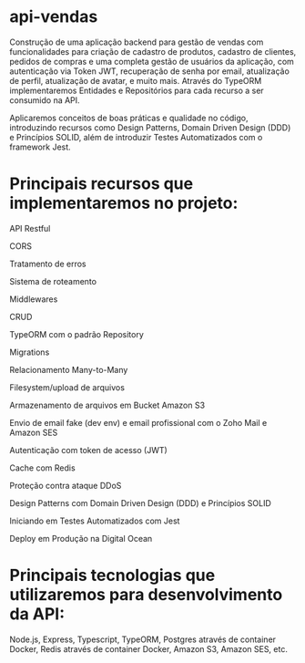 # api-vendas

Construção de uma aplicação backend para gestão de vendas com funcionalidades para criação de cadastro de produtos, cadastro de clientes, pedidos de compras e uma completa gestão de usuários da aplicação, com autenticação via Token JWT, recuperação de senha por email, atualização de perfil, atualização de avatar, e muito mais. Através do TypeORM implementaremos Entidades e Repositórios para cada recurso a ser consumido na API.



Aplicaremos conceitos de boas práticas e qualidade no código, introduzindo recursos como Design Patterns, Domain Driven Design (DDD) e Princípios SOLID, além de introduzir Testes Automatizados com o framework Jest.



# Principais recursos que implementaremos no projeto:



API Restful

CORS

Tratamento de erros

Sistema de roteamento

Middlewares

CRUD

TypeORM com o padrão Repository

Migrations

Relacionamento Many-to-Many

Filesystem/upload de arquivos

Armazenamento de arquivos em Bucket Amazon S3

Envio de email fake (dev env) e email profissional com o Zoho Mail e Amazon SES

Autenticação com token de acesso (JWT)

Cache com Redis

Proteção contra ataque DDoS

Design Patterns com Domain Driven Design (DDD) e Princípios SOLID

Iniciando em Testes Automatizados com Jest

Deploy em Produção na Digital Ocean




# Principais tecnologias que utilizaremos para desenvolvimento da API: 


Node.js, Express, Typescript, TypeORM, Postgres através de container Docker, Redis através de container Docker, Amazon S3, Amazon SES, etc.

